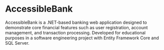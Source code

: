 # AccessibleBank
AccessibleBank is a .NET-based banking web application designed to demonstrate core financial features such as user registration, account management, and transaction processing. Developed for educational purposes in a software engineering project with Entity Framework Core and SQL Server.
